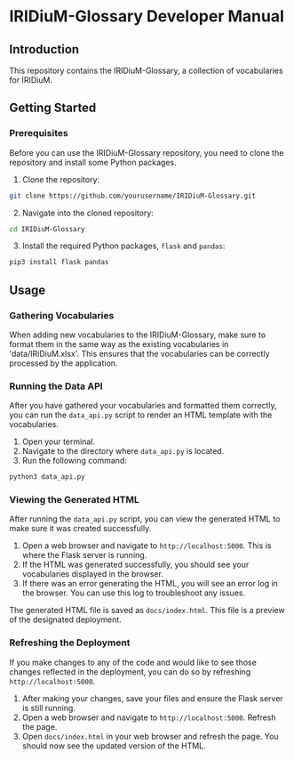# IRIDiuM-Glossary Developer Manual

## Introduction

This repository contains the IRIDiuM-Glossary, a collection of vocabularies for IRIDiuM.

## Getting Started

### Prerequisites

Before you can use the IRIDiuM-Glossary repository, you need to clone the repository and install some Python packages. 

1. Clone the repository:

```bash
git clone https://github.com/yourusername/IRIDiuM-Glossary.git
```

2. Navigate into the cloned repository:

```bash
cd IRIDiuM-Glossary
```

3. Install the required Python packages, `flask` and `pandas`:

```bash
pip3 install flask pandas
```

## Usage

### Gathering Vocabularies

When adding new vocabularies to the IRIDiuM-Glossary, make sure to format them in the same way as the existing vocabularies in 'data/IRiDiuM.xlsx'. This ensures that the vocabularies can be correctly processed by the application.

### Running the Data API

After you have gathered your vocabularies and formatted them correctly, you can run the `data_api.py` script to render an HTML template with the vocabularies.

1. Open your terminal.
2. Navigate to the directory where `data_api.py` is located.
3. Run the following command:

```bash
python3 data_api.py
```

### Viewing the Generated HTML

After running the `data_api.py` script, you can view the generated HTML to make sure it was created successfully.

1. Open a web browser and navigate to `http://localhost:5000`. This is where the Flask server is running.
2. If the HTML was generated successfully, you should see your vocabularies displayed in the browser.
3. If there was an error generating the HTML, you will see an error log in the browser. You can use this log to troubleshoot any issues.

The generated HTML file is saved as `docs/index.html`. This file is a preview of the designated deployment.

### Refreshing the Deployment

If you make changes to any of the code and would like to see those changes reflected in the deployment, you can do so by refreshing `http://localhost:5000`.

1. After making your changes, save your files and ensure the Flask server is still running.
2. Open a web browser and navigate to `http://localhost:5000`. Refresh the page.
3. Open `docs/index.html` in your web browser and refresh the page. You should now see the updated version of the HTML.